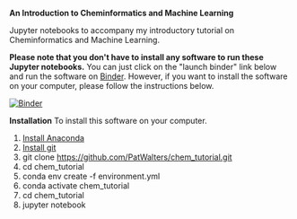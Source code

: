 **An Introduction to Cheminformatics and Machine Learning**

Jupyter notebooks to accompany my introductory tutorial on Cheminformatics and Machine Learning. 

**Please note that you don't have to install any software to run these Jupyter notebooks.**  You can just click on the "launch binder" link below and run the software on [Binder](https://mybinder.org/).  However, if you want to install the software on your computer, please follow the instructions below. 

[![Binder](https://mybinder.org/badge_logo.svg)](https://mybinder.org/v2/gh/PatWalters/chem_tutorial/HEAD)

**Installation**
To install this software on your computer. 

1. [Install Anaconda](https://docs.anaconda.com/anaconda/install/index.html)
2. [Install git](https://git-scm.com/book/en/v2/Getting-Started-Installing-Git)
3. git clone https://github.com/PatWalters/chem_tutorial.git
4. cd chem_tutorial
5. conda env create -f environment.yml
6. conda activate chem_tutorial
7. cd chem_tutorial
8. jupyter notebook


